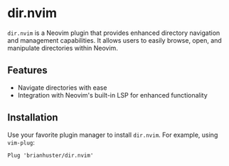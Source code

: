 # dir.nvim

`dir.nvim` is a Neovim plugin that provides enhanced directory navigation and management capabilities. It allows users to easily browse, open, and manipulate directories within Neovim.

## Features

- Navigate directories with ease
- Integration with Neovim's built-in LSP for enhanced functionality

## Installation

Use your favorite plugin manager to install `dir.nvim`. For example, using `vim-plug`:

```vim
Plug 'brianhuster/dir.nvim'
